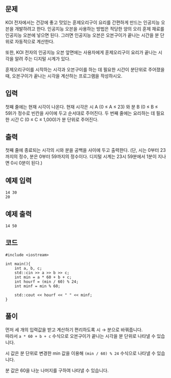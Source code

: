 ## 문제 
KOI 전자에서는 건강에 좋고 맛있는 훈제오리구이 요리를 간편하게 만드는 인공지능 오븐을 개발하려고 한다. 인공지능 오븐을 사용하는 방법은 적당한 양의 오리 훈제 재료를 인공지능 오븐에 넣으면 된다. 그러면 인공지능 오븐은 오븐구이가 끝나는 시간을 분 단위로 자동적으로 계산한다.

또한, KOI 전자의 인공지능 오븐 앞면에는 사용자에게 훈제오리구이 요리가 끝나는 시각을 알려 주는 디지털 시계가 있다.

훈제오리구이를 시작하는 시각과 오븐구이를 하는 데 필요한 시간이 분단위로 주어졌을 때, 오븐구이가 끝나는 시각을 계산하는 프로그램을 작성하시오.
## 입력
첫째 줄에는 현재 시각이 나온다. 현재 시각은 시 A (0 ≤ A ≤ 23) 와 분 B (0 ≤ B ≤ 59)가 정수로 빈칸을 사이에 두고 순서대로 주어진다. 두 번째 줄에는 요리하는 데 필요한 시간 C (0 ≤ C ≤ 1,000)가 분 단위로 주어진다.
## 출력
첫째 줄에 종료되는 시각의 시와 분을 공백을 사이에 두고 출력한다. (단, 시는 0부터 23까지의 정수, 분은 0부터 59까지의 정수이다. 디지털 시계는 23시 59분에서 1분이 지나면 0시 0분이 된다.)
## 예제 입력 
```
14 30
20
```

## 예제 출력  
```
14 50
```
## 코드
```
#include <iostream>

int main(){
    int a, b, c;
    std::cin >> a >> b >> c;
    int min = a * 60 + b + c;
    int hourf = (min / 60) % 24;
    int minf = min % 60;
    
    std::cout << hourf << " " << minf;
} 
```
## 풀이
먼저 세 개의 입력값을 받고 계산하기 편리하도록 시 → 분으로 바꿔줍니다.
<br/> 따라서 ```a * 60 + b + c``` 수식으로 오븐구이가 끝나는 시각을 분 단위로 나타낼 수 있습니다.

시 값은 분 단위로 변경한 min 값을 이용해 ```(min / 60) % 24``` 수식으로 나타낼 수 있습니다.

분 값은 60을 나눈 나머지를 구하여 나타낼 수 있습니다.

